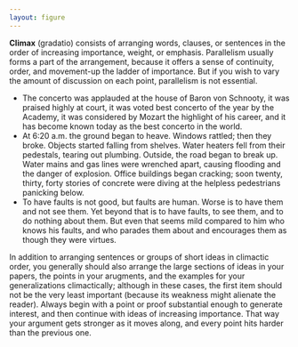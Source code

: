 ```yaml
---
layout: figure
---
```


**Climax** (gradatio) consists of arranging words, clauses, or sentences in the order of increasing importance, weight, or emphasis. Parallelism usually forms a part of the arrangement, because it offers a sense of continuity, order, and movement-up the ladder of importance. But if you wish to vary the amount of discussion on each point, parallelism is not essential.

 - The concerto was applauded at the house of Baron von Schnooty, it was praised highly at court, it was voted best concerto of the year by the Academy, it was considered by Mozart the highlight of his career, and it has become known today as the best concerto in the world.
 - At 6:20 a.m. the ground began to heave. Windows rattled; then they broke. Objects started falling from shelves. Water heaters fell from their pedestals, tearing out plumbing. Outside, the road began to break up. Water mains and gas lines were wrenched apart, causing flooding and the danger of explosion. Office buildings began cracking; soon twenty, thirty, forty stories of concrete were diving at the helpless pedestrians panicking below.
 - To have faults is not good, but faults are human. Worse is to have them and not see them. Yet beyond that is to have faults, to see them, and to do nothing about them. But even that seems mild compared to him who knows his faults, and who parades them about and encourages them as though they were virtues.

In addition to arranging sentences or groups of short ideas in climactic order, you generally should also arrange the large sections of ideas in your papers, the points in your arugments, and the examples for your generalizations climactically; although in these cases, the first item should not be the very least important (because its weakness might alienate the reader). Always begin with a point or proof substantial enough to generate interest, and then continue with ideas of increasing importance. That way your argument gets stronger as it moves along, and every point hits harder than the previous one.